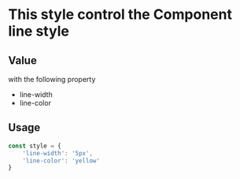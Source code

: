 # This style control the Component line style

## Value
with the following property
- line-width
- line-color

## Usage
```js
const style = {
    'line-width': '5px',
    'line-color': 'yellow'
}
```